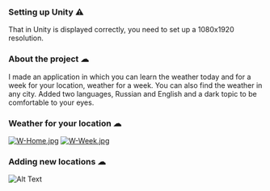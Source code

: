 ### Setting up Unity ⚠
That in Unity is displayed correctly, you need to set up a 1080x1920 resolution.


### About the project ☁
I made an application in which you can learn the weather today and for a week for your location, weather for a week. You can also find the weather in any city.
Added two languages, Russian and English and a dark topic to be comfortable to your eyes.

### Weather for your location ☁
[![W-Home.jpg](https://i.postimg.cc/9FtnZXSH/W-Home.jpg)](https://postimg.cc/0bjnqvPV) [![W-Week.jpg](https://i.postimg.cc/GmFpnDHT/W-Week.jpg)](https://postimg.cc/DSzhq8Q7)

### Adding new locations ☁
![Alt Text](https://media3.giphy.com/media/oiObiWkMOqzqQLZsQS/giphy.gif?cid=790b7611a1cbd33a724e299e2c58e048b276dd533a9e2414&rid=giphy.gif)
